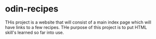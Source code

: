 # odin-recipes
THis project is a website that will consist of a main index page which will have links to a few recipes. THe purpose of this project is to put HTML skill's learned so far into use.
